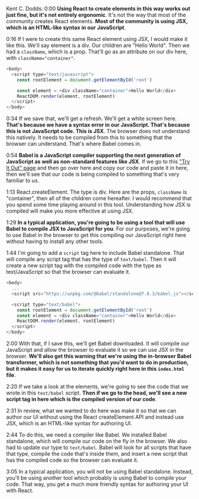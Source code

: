 Kent C. Dodds: 0:00 **Using React to create elements in this way works out just fine, but it's not entirely ergonomic**. It's not the way that most of the community creates React elements. **Most of the community is using JSX, which is an HTML-like syntax in our JavaScript**.

0:16 If I were to create this same React element using JSX, I would make it like this. We'll say element is a div. Our children are "Hello World". Then we had a `className`, which is a prop. That'll go as an attribute on our div here, with `className="container"`.

```js
<body>
  <script type="text/javascript">
    const rootElement = document.getElementById('root')

    const element = <div className="container">Hello World</div>
    ReactDOM.render(element, rootElement)
  </script>
</body>
```

0:34 If we save that, we'll get a refresh. We'll get a white screen here. **That's because we have a syntax error in our JavaScript. That's because this is not JavaScript code. This is JSX**. The browser does not understand this natively. It needs to be compiled from this to something that the browser can understand. That's where Babel comes in.

0:54 **Babel is a JavaScript compiler supporting the next generation of JavaScript as well as non-standard features like JSX**. If we go to this ["Try It Out" page](https://babeljs.io/en/repl) and then go over here and copy our code and paste it in here, then we'll see that our code is being compiled to something that's very familiar to us.

1:13 React.createElement. The type is div. Here are the props, `className` is "container", then all of the children come hereafter. I would recommend that you spend some time playing around in this tool. Understanding how JSX is compiled will make you more effective at using JSX.

1:29 **In a typical application, you're going to be using a tool that will use Babel to compile JSX to JavaScript for you**. For our purposes, we're going to use Babel in the browser to get this compiling our JavaScript right here without having to install any other tools.

1:44 I'm going to add a `script` tag here to include Babel standalone. That will compile any script tag that has the type of `text/babel`. Then it will create a new script tag with the compiled code with the type as text/JavaScript so that the browser can evaluate it.

```js
<body>
  ...
  <script src="https://unpkg.com/@babel/standalone@7.8.3/babel.js"></script>

  <script type="text/babel">
    const rootElement = document.getElementById('root')
    const element = <div className="container">Hello World</div>
    ReactDOM.render(element, rootElement)
  </script>
</body>

```

2:00 With that, if I save this, we'll get Babel downloaded. It will compile our JavaScript and allow the browser to evaluate it so we can use JSX in the browser. **We'll also get this warning that we're using the in-browser Babel transformer, which is not something that you'd want to do in production, but it makes it easy for us to iterate quickly right here in this `index.html` file**.

2:20 If we take a look at the elements, we're going to see the code that we wrote in this `text/babel` script. **Then if we go to the head, we'll see a new script tag in here which is the compiled version of our code**.

2:31 In review, what we wanted to do here was make it so that we can author our UI without using the React createElement API and instead use JSX, which is an HTML-like syntax for authoring UI.

2:44 To do this, we need a compiler like Babel. We installed Babel standalone, which will compile our code on the fly in the browser. We also had to update our type to `text/babel`. Babel will look for all scripts that have that type, compile the code that's inside them, and insert a new script that has the compiled code so the browser can evaluate it.

3:05 In a typical application, you will not be using Babel standalone. Instead, you'll be using another tool which probably is using Babel to compile your code. That way, you get a much more friendly syntax for authoring your UI with React.


